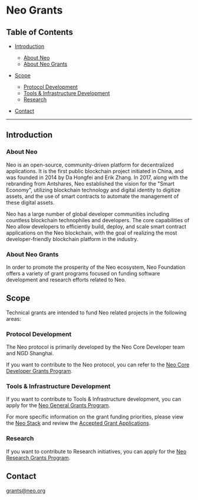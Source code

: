 # Neo Grants

## Table of Contents

- [Introduction](#introduction)
  - [About Neo](#about-neo)
  - [About Neo Grants](#about-neo-grants)

- [Scope](#scope)
  - [Protocol Development](#protocol-development)
  - [Tools & Infrastructure Development](#tools--infrastructure-development)
  - [Research](#research)
- [Contact](#contact)

---



## Introduction

### About Neo

Neo is an open-source, community-driven platform for decentralized applications. It is the first public blockchain project initiated in China, and was founded in 2014 by Da Hongfei and Erik Zhang. In 2017, along with the rebranding from Antshares, Neo established the vision for the "Smart Economy", utilizing blockchain technology and digital identity to digitize assets, and the use of smart contracts to automate the management of these digital assets.

Neo has a large number of global developer communities including countless blockchain technophiles and developers. The core capabilities of Neo allow developers to efficiently build, deploy, and scale smart contract applications on the Neo blockchain, with the goal of realizing the most developer-friendly blockchain platform in the industry.


### About Neo Grants

In order to promote the prosperity of the Neo ecosystem, Neo Foundation offers a variety of grant programs focused on funding software development and research efforts related to Neo. 



## Scope

Technical grants are intended to fund Neo related projects in the following areas: 

### Protocol Development

The Neo protocol is primarily developed by the Neo Core Developer team and NGD Shanghai. 

If you want to contribute to the Neo protocol, you can refer to the [Neo Core Developer Grants Program](https://github.com/gracegui43/Neo-Grants/blob/master/Neo%20Core%20Developer%20Grants%20Program.md).

### Tools & Infrastructure Development

If you want to contribute to Tools & Infrastructure development, you can apply for the [Neo General Grants Program](https://github.com/gracegui43/Neo-Grants/blob/master/Neo%20General%20Grants%20Program.md). 

For more specific information on the grant funding priorities, please view the [Neo Stack](https://github.com/gracegui43/Neo-Grants/blob/master/Neo%20Stack.md) and review the [Accepted Grant Applications](https://github.com/gracegui43/Neo-Grants/blob/master/Accepted%20Grant%20Applications.md). 

### Research

If you want to contribute to Research initiatives, you can apply for the [Neo Research Grants Program](https://github.com/gracegui43/Neo-Grants/blob/master/Neo%20Research%20Grants%20Program.md).



## Contact 

[grants@neo.org](mailto:grants@neo.org)